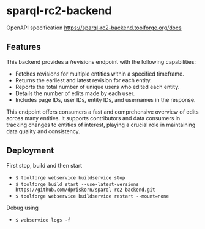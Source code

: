 # sparql-rc2-backend
OpenAPI specification https://sparql-rc2-backend.toolforge.org/docs

## Features
This backend provides a /revisions endpoint with the following capabilities:
* Fetches revisions for multiple entities within a specified timeframe.
* Returns the earliest and latest revision for each entity.
* Reports the total number of unique users who edited each entity.
* Details the number of edits made by each user.
* Includes page IDs, user IDs, entity IDs, and usernames in the response.

This endpoint offers consumers a fast and comprehensive overview of edits 
across many entities. 
It supports contributors and data consumers in tracking 
changes to entities of interest, playing a crucial role 
in maintaining data quality and consistency.

## Deployment
First stop, build and then start
* `$ toolforge webservice buildservice stop`
* `$ toolforge build start --use-latest-versions https://github.com/dpriskorn/sparql-rc2-backend.git`
* `$ toolforge webservice buildservice restart --mount=none`

Debug using
* `$ webservice logs -f` 
